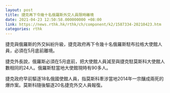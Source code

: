 ```yaml
---
layout: post
title: 捷克再下令幾十名俄羅斯外交人員限時離境
date: 2021-04-23 12:50:58.000000000 +08:00
link: https://news.rthk.hk/rthk/ch/component/k2/1587334-20210423.htm
categories: rthk
---
```


捷克與俄羅斯的外交糾紛升級，捷克政府再下令幾十名俄羅斯駐布拉格大使館人員，必須在5月底前離境。

捷克外長說，俄羅斯必須在5月底前，把大使館人員減至與捷克駐莫斯科大使館人數相同的24人。俄羅斯駐當地大使館現時有90多人。

捷克政府早前驅逐18名俄國使館人員，指莫斯科牽涉當地2014年一宗釀成兩死的爆炸案。莫斯科隨後驅逐20名捷克外交人員報復。
